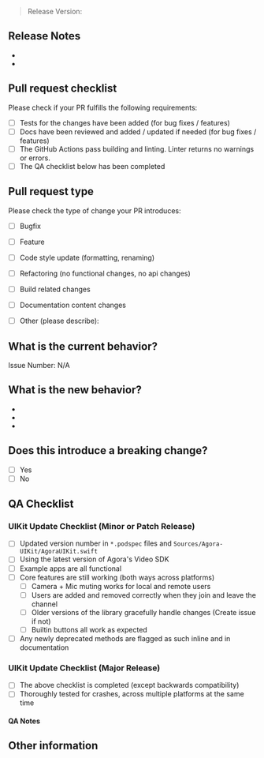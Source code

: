 <!-- Please refer to our contributing documentation for any questions on submitting a pull request, or let us know here if you need any help: https://github.com/AgoraIO-Community/VideoUIKit-iOS/blob/main/CONTRIBUTING.md -->

> Release Version:

## Release Notes

-
-

## Pull request checklist

Please check if your PR fulfills the following requirements:
- [ ] Tests for the changes have been added (for bug fixes / features)
- [ ] Docs have been reviewed and added / updated if needed (for bug fixes / features)
- [ ] The GitHub Actions pass building and linting. Linter returns no warnings or errors.
- [ ] The QA checklist below has been completed

## Pull request type

<!-- Please do not submit updates to dependencies unless it fixes an issue. --> 

<!-- Please try to limit your pull request to one type, submit multiple pull requests if needed. --> 

Please check the type of change your PR introduces:
- [ ] Bugfix
- [ ] Feature
- [ ] Code style update (formatting, renaming)
- [ ] Refactoring (no functional changes, no api changes)
- [ ] Build related changes
- [ ] Documentation content changes
- [ ] Other (please describe): 


## What is the current behavior?
<!-- Please describe the current behavior that you are modifying, or link to a relevant issue. -->

Issue Number: N/A


## What is the new behavior?
<!-- Please describe the behavior or changes that are being added by this PR. -->

-
-
-

## Does this introduce a breaking change?

- [ ] Yes
- [ ] No

<!-- If this introduces a breaking change, please describe the impact and migration path for existing applications below. -->

<!-- If no code has changed, remove this section -->
## QA Checklist

### UIKit Update Checklist (Minor or Patch Release)

- [ ] Updated version number in `*.podspec` files and `Sources/Agora-UIKit/AgoraUIKit.swift`
- [ ] Using the latest version of Agora's Video SDK
- [ ] Example apps are all functional
- [ ] Core features are still working (both ways across platforms)
	- [ ] Camera + Mic muting works for local and remote users
	- [ ] Users are added and removed correctly when they join and leave the channel
	- [ ] Older versions of the library gracefully handle changes (Create issue if not)
	- [ ] Builtin buttons all work as expected
- [ ] Any newly deprecated methods are flagged as such inline and in documentation

<!-- Remove the next section if not applicable -->

### UIKit Update Checklist (Major Release)

- [ ] The above checklist is completed (except backwards compatibility)
- [ ] Thoroughly tested for crashes, across multiple platforms at the same time

#### QA Notes

## Other information

<!-- Any other information that is important to this PR such as screenshots of how the component looks before and after the change. -->